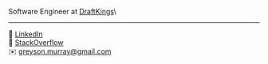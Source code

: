Software Engineer at [DraftKings](https://www.draftkings.com/)\

---

🔗 [LinkedIn](https://www.linkedin.com/in/greyson-murray/)\
🥞 [StackOverflow](https://stackoverflow.com/users/12326283/gmdev)\
✉️ greyson.murray@gmail.com
